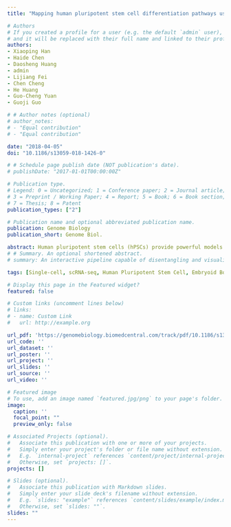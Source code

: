 ```yaml
---
title: "Mapping human pluripotent stem cell differentiation pathways using high throughput single-cell RNA-sequencing"

# Authors
# If you created a profile for a user (e.g. the default `admin` user), write the username (folder name) here 
# and it will be replaced with their full name and linked to their profile.
authors:
- Xiaoping Han
- Haide Chen
- Daosheng Huang
- admin
- Lijiang Fei
- Chen Cheng
- He Huang
- Guo-Cheng Yuan
- Guoji Guo

# # Author notes (optional)
# author_notes:
# - "Equal contribution"
# - "Equal contribution"

date: "2018-04-05"
doi: "10.1186/s13059-018-1426-0"

# # Schedule page publish date (NOT publication's date).
# publishDate: "2017-01-01T00:00:00Z"

# Publication type.
# Legend: 0 = Uncategorized; 1 = Conference paper; 2 = Journal article;
# 3 = Preprint / Working Paper; 4 = Report; 5 = Book; 6 = Book section;
# 7 = Thesis; 8 = Patent
publication_types: ["2"]

# Publication name and optional abbreviated publication name.
publication: Genome Biology
publication_short: Genome Biol.

abstract: Human pluripotent stem cells (hPSCs) provide powerful models for studying cellular differentiations and unlimited sources of cells for regenerative medicine. However, a comprehensive single-cell level differentiation roadmap for hPSCs has not been achieved. We use high throughput single-cell RNA-sequencing (scRNA-seq), based on optimized microfluidic circuits, to profile early differentiation lineages in the human embryoid body system. We present a cellular-state landscape for hPSC early differentiation that covers multiple cellular lineages, including neural, muscle, endothelial, stromal, liver, and epithelial cells. Through pseudotime analysis, we construct the developmental trajectories of these progenitor cells and reveal the gene expression dynamics in the process of cell differentiation. We further reprogram primed H9 cells into naïve-like H9 cells to study the cellular-state transition process. We find that genes related to hemogenic endothelium development are enriched in naïve-like H9. Functionally, naïve-like H9 show higher potency for differentiation into hematopoietic lineages than primed cells. Our single-cell analysis reveals the cellular-state landscape of hPSC early differentiation, offering new insights that can be harnessed for optimization of differentiation protocols.
# # Summary. An optional shortened abstract.
# summary: An interactive pipeline capable of disentangling and visualizing complex branching trajectories from both single-cell transcriptomic and epigenomic data.

tags: [Single-cell, scRNA-seq, Human Pluripotent Stem Cell, Embryoid Body]

# Display this page in the Featured widget?
featured: false

# Custom links (uncomment lines below)
# links:
# - name: Custom Link
#   url: http://example.org

url_pdf: 'https://genomebiology.biomedcentral.com/track/pdf/10.1186/s13059-018-1426-0.pdf'
url_code: ''
url_dataset: ''
url_poster: ''
url_project: ''
url_slides: ''
url_source: ''
url_video: ''

# Featured image
# To use, add an image named `featured.jpg/png` to your page's folder. 
image:
  caption: ''
  focal_point: ""
  preview_only: false

# Associated Projects (optional).
#   Associate this publication with one or more of your projects.
#   Simply enter your project's folder or file name without extension.
#   E.g. `internal-project` references `content/project/internal-project/index.md`.
#   Otherwise, set `projects: []`.
projects: []

# Slides (optional).
#   Associate this publication with Markdown slides.
#   Simply enter your slide deck's filename without extension.
#   E.g. `slides: "example"` references `content/slides/example/index.md`.
#   Otherwise, set `slides: ""`.
slides: ""
---
```


<!-- {{% callout note %}}
Click the *Cite* button above to demo the feature to enable visitors to import publication metadata into their reference management software.
{{% /callout %}}

{{% callout note %}}
Create your slides in Markdown - click the *Slides* button to check out the example.
{{% /callout %}}

Supplementary notes can be added here, including [code, math, and images](https://wowchemy.com/docs/writing-markdown-latex/). -->
